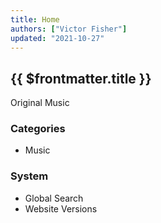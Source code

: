 ```yaml
---
title: Home
authors: ["Victor Fisher"]
updated: "2021-10-27"
---
```


## {{ $frontmatter.title }}

<g-link to="/16">Original Music</g-link>

### Categories

* <g-link to="/3">Music</g-link>

### System

* <g-link to="/2">Global Search</g-link><br />
* <g-link to="/13">Website Versions</g-link>
